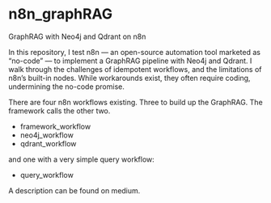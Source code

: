 # n8n_graphRAG
GraphRAG with Neo4j and Qdrant on n8n

In this repository, I test n8n — an open-source automation tool marketed as “no-code” — to implement a GraphRAG pipeline with Neo4j and Qdrant. I walk through the challenges of idempotent workflows, and the limitations of n8n’s built-in nodes. While workarounds exist, they often require coding, undermining the no-code promise. 

There are four n8n workflows existing. Three to build up the GraphRAG. The framework calls the other two. 
- framework_workflow
- neo4j_workflow
- qdrant_workflow

and one with a very simple query workflow:
- query_workflow 

A description can be found on medium. 
